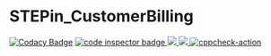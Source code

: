 # STEPin_CustomerBilling
[![Codacy Badge](https://app.codacy.com/project/badge/Grade/e411e4645e3a4ba3925c8f984994e218)](https://www.codacy.com/gh/JettaLikhitha21/-JettaLikhitha21-Stepin_Bank-Management-System/dashboard?utm_source=github.com&amp;utm_medium=referral&amp;utm_content=JettaLikhitha21/-JettaLikhitha21-Stepin_Bank-Management-System&amp;utm_campaign=Badge_Grade)
<a href="https://frontend.code-inspector.com/public/user/github/JettaLikhitha21">
   <img src="https://code-inspector.com/public/badge/user/github/JettaLikhitha21?style=light" alt="code inspector badge" />
   <img src="https://www.code-inspector.com/project/27760/score/svg"/>
   <img src="https://www.code-inspector.com/project/27760/status/svg"/>
</a>
[![cppcheck-action](https://github.com/JettaLikhitha21/-JettaLikhitha21-Stepin_Bank-Management-System/actions/workflows/cppcheck.yml/badge.svg)](https://github.com/JettaLikhitha21/-JettaLikhitha21-Stepin_Bank-Management-System/actions/workflows/cppcheck.yml)
